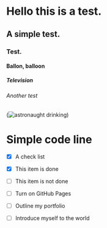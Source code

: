 # Hello this is a test.
## A simple test.
### Test.
#### Ballon, balloon
##### Television
###### Another test


(![astronaught drinking](https://user-images.githubusercontent.com/18339958/230785848-18c8d676-28f9-4296-88eb-662e4b20f72b.jpeg))

<html>
  <h1>Simple code line</h1>
    </html>
    
    

- [x] A check list 
- [x] This item is done
- [ ] This item is not done


- [ ] Turn on GitHub Pages
- [ ] Outline my portfolio
- [ ] Introduce myself to the world
